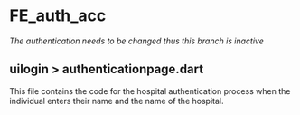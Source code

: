 # FE_auth_acc
*The authentication needs to be changed thus this branch is inactive* 

## uilogin > authenticationpage.dart
This file contains the code for the hospital authentication process when the individual enters their name and the name of the hospital. 
